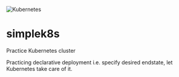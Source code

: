 ![Kubernetes](https://kubernetes.io/images/kubernetes-horizontal-color.png "Kubernetes")
# simplek8s

Practice Kubernetes cluster

Practicing declarative deployment i.e. specify desired endstate, let Kubernetes take care of it.
